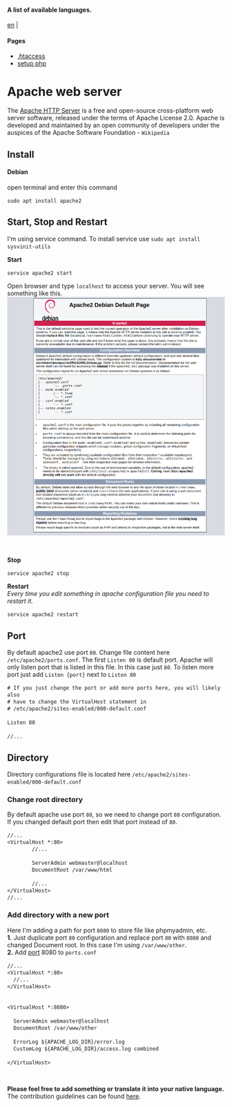 #### A list of available languages.
[en](./README.md) |

#### Pages
- [.htaccess](./HTACCESS.md)
- [setup php](./SETUP-PHP.md)

# Apache web server
The [Apache HTTP Server](https://www.apache.org/) is a free and open-source cross-platform web server software, released under the terms of Apache License 2.0. Apache is developed and maintained by an open community of developers under the auspices of the Apache Software Foundation - `Wikipedia`

## Install 
#### Debian

open terminal and enter this command
```
sudo apt install apache2
```

## Start, Stop and Restart
I'm using service command. To install service use `sudo apt install sysvinit-utils`
<br />

**Start**
```
service apache2 start
```
Open browser and type `localhost` to access your server. You will see something like this.
![apache default page](./images/apache-default-page.png)

<br />  

**Stop**
```
service apache2 stop
```

**Restart**  <br />
*Every time you edit something in apache configuration file you need to restart it.*
```
service apache2 restart
```

## Port
By default apache2 use port `80`. Change file content here `/etc/apache2/ports.conf`. The first `Listen 80` is default port. Apache will only listen port that is listed in this file. In this case just `80`. To listen more port just add `Listen {port}` next to `Listen 80`
```
# If you just change the port or add more ports here, you will likely also
# have to change the VirtualHost statement in
# /etc/apache2/sites-enabled/000-default.conf

Listen 80

//...
```

## Directory
Directory configurations file is located here `/etc/apache2/sites-enabled/000-default.conf`

### Change root directory
By default apache use port `80`, so we need to change port `80` configuration. If you changed default port then edit that port instead of `80`.
```
//...
<VirtualHost *:80>
        //...

        ServerAdmin webmaster@localhost
        DocumentRoot /var/www/html
         
        //...
</VirtualHost>
//...
```

### Add directory with a new port
Here I'm adding a path for port `8080` to store file like phpmyadmin, etc. <br />
**1.** Just duplicate port `80` configuration and replace port `80` with `8080` and changed Document root. In this case I'm using `/var/www/other`. <br />
**2.** Add [port](#port) 8080 to `ports.conf`
```
//...
<VirtualHost *:80>
  //...
</VirtualHost>


<VirtualHost *:8080>
 
  ServerAdmin webmaster@localhost
  DocumentRoot /var/www/other

  ErrorLog ${APACHE_LOG_DIR}/error.log
  CustomLog ${APACHE_LOG_DIR}/access.log combined

</VirtualHost>
```
<br />

**Please feel free to add something or translate it into your native language.** The contribution guidelines can be found [here](./CONTRIBUTING.md).
